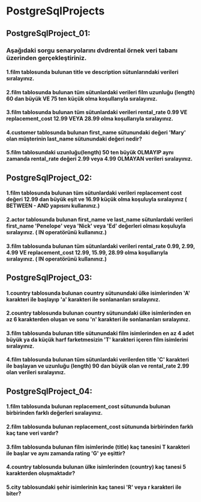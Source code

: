 # PostgreSqlProjects
## PostgreSqlProject_01:
### Aşağıdaki sorgu senaryolarını dvdrental örnek veri tabanı üzerinden gerçekleştiriniz.
#### 1.film tablosunda bulunan title ve description sütunlarındaki verileri sıralayınız.
#### 2.film tablosunda bulunan tüm sütunlardaki verileri film uzunluğu (length) 60 dan büyük VE 75 ten küçük olma koşullarıyla sıralayınız.
#### 3.film tablosunda bulunan tüm sütunlardaki verileri rental_rate 0.99 VE replacement_cost 12.99 VEYA 28.99 olma koşullarıyla sıralayınız.
#### 4.customer tablosunda bulunan first_name sütunundaki değeri 'Mary' olan müşterinin last_name sütunundaki değeri nedir?
#### 5.film tablosundaki uzunluğu(length) 50 ten büyük OLMAYIP aynı zamanda rental_rate değeri 2.99 veya 4.99 OLMAYAN verileri sıralayınız.

## PostgreSqlProject_02:
#### 1.film tablosunda bulunan tüm sütunlardaki verileri replacement cost değeri 12.99 dan büyük eşit ve 16.99 küçük olma koşuluyla sıralayınız ( BETWEEN - AND yapısını kullanınız.)
#### 2.actor tablosunda bulunan first_name ve last_name sütunlardaki verileri first_name 'Penelope' veya 'Nick' veya 'Ed' değerleri olması koşuluyla sıralayınız. ( IN operatörünü kullanınız.)
#### 3.film tablosunda bulunan tüm sütunlardaki verileri rental_rate 0.99, 2.99, 4.99 VE replacement_cost 12.99, 15.99, 28.99 olma koşullarıyla sıralayınız. ( IN operatörünü kullanınız.)

## PostgreSqlProject_03:
#### 1.country tablosunda bulunan country sütunundaki ülke isimlerinden 'A' karakteri ile başlayıp 'a' karakteri ile sonlananları sıralayınız.
#### 2.country tablosunda bulunan country sütunundaki ülke isimlerinden en az 6 karakterden oluşan ve sonu 'n' karakteri ile sonlananları sıralayınız.
#### 3.film tablosunda bulunan title sütunundaki film isimlerinden en az 4 adet büyük ya da küçük harf farketmesizin 'T' karakteri içeren film isimlerini sıralayınız.
#### 4.film tablosunda bulunan tüm sütunlardaki verilerden title 'C' karakteri ile başlayan ve uzunluğu (length) 90 dan büyük olan ve rental_rate 2.99 olan verileri sıralayınız.

## PostgreSqlProject_04:
#### 1.film tablosunda bulunan replacement_cost sütununda bulunan birbirinden farklı değerleri sıralayınız.
#### 2.film tablosunda bulunan replacement_cost sütununda birbirinden farklı kaç tane veri vardır?
#### 3.film tablosunda bulunan film isimlerinde (title) kaç tanesini T karakteri ile başlar ve aynı zamanda rating 'G' ye eşittir?
#### 4.country tablosunda bulunan ülke isimlerinden (country) kaç tanesi 5 karakterden oluşmaktadır?
#### 5.city tablosundaki şehir isimlerinin kaç tanesi 'R' veya r karakteri ile biter?
